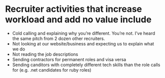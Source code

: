 # Recruiter activities that increase workload and add no value include

* Cold calling and explaining why you’re different. You’re not. I’ve heard the same pitch from 2 dozen other recruiters. 
* Not looking at our website/business and expecting us to explain what we do
* Not reading the job descriptions
* Sending contractors for permanent roles and visa versa 
* Sending canditors with completely different tech skills than the role calls for (e.g. .net candidates for ruby roles)
